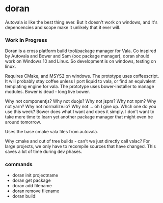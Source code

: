 # doran

Autovala is like the best thing ever. But it doesn't work on windows, and it's depencencies and scope make it unlikely that it ever will.

### Work In Progress

Doran is a cross platform build tool/package manager for Vala. Co inspired by Autovala and Bower and Sam (ooc package manager), doran should work on Windows 10 and Linux. So development is on windows, testing on linux.

Requires CMake, and MSYS2 on windows. 
The prototype uses coffeescript. It will probably stay coffee unless I port liquid to vala, or find an equivalent templating engine for vala.
The prototype uses bower-installer to manage modules. Bower is dead - long live bower.

Why not componentjs? Why not duojs? Why not jspm? Why not npm? Why not yarn? Why not normalize.io? Why not ... oh I give up. Whch one do you use this week? Bower does what I want and does it simply. I don't want to take more time to learn yet another package manager that might even be around tomorrow.

Uses the base cmake vala files from autovala.

Why cmake and out of tree builds - can't we just directly call valac? For large projects, we only have to recompile sources that have changed. This saves a lot of time during dev phases.

### commands
 * doran init projectname
 * doran get package
 * doran add filename
 * doran remove filename
 * doran build

